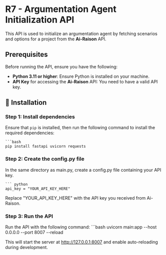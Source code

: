 # R7 - Argumentation Agent Initialization API

This API is used to initialize an argumentation agent by fetching scenarios and options for a project from the **Ai-Raison** API.

## Prerequisites

Before running the API, ensure you have the following:

- **Python 3.11 or higher**: Ensure Python is installed on your machine.
- **API Key** for accessing the **Ai-Raison** API: You need to have a valid API key.

## 🏁 Installation

### Step 1: Install dependencies

Ensure that `pip` is installed, then run the following command to install the required dependencies:

    ```bash
    pip install fastapi uvicorn requests

### Step 2: Create the config.py file
In the same directory as main.py, create a config.py file containing your API key.

    ``` python
    api_key = "YOUR_API_KEY_HERE"
    
Replace "YOUR_API_KEY_HERE" with the API key you received from Ai-Raison.

### Step 3: Run the API
Run the API with the following command:
    ```bash
    uvicorn main:app --host 0.0.0.0 --port 8007 --reload
    
This will start the server at http://127.0.0.1:8007 and enable auto-reloading during development.
